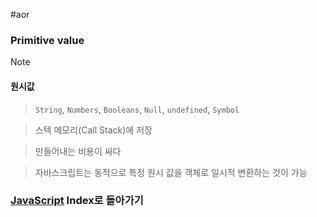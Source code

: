 #aor 
### Primitive value
>[!note]
>#### 원시값
>
>>`String`, `Numbers`, `Booleans`, `Null`, `undefined`, `Symbol`
>
>>스텍 메모리(Call Stack)에 저장
>
>>만들어내는 비용이 싸다
>
>>자바스크립트는 동적으로 특정 원시 값을 객체로 일시적 변환하는 것이 가능

### [JavaScript](../../../Dev-Index/JavaScript.md) Index로 돌아가기